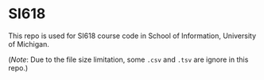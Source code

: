 # SI618

This repo is used for SI618 course code in School of Information, University of Michigan.

(*Note*: Due to the file size limitation, some `.csv` and `.tsv` are ignore in this repo.)